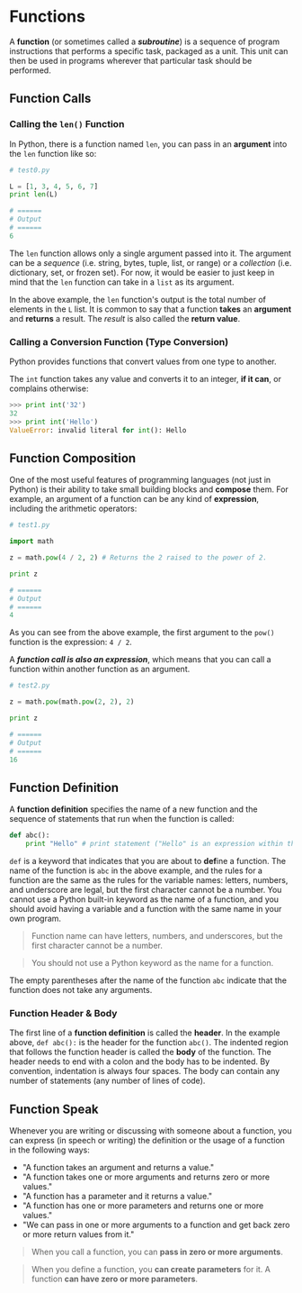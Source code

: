 # Functions

A **function** (or sometimes called a ***subroutine***) is a sequence of program instructions that performs a specific task, packaged as a unit. This unit can then be used in programs wherever that particular task should be performed.
## Function Calls

### Calling the `len()` Function

In Python, there is a function named `len`, you can pass in an **argument** into the `len` function like so:

```python
# test0.py

L = [1, 3, 4, 5, 6, 7]
print len(L)

# ======
# Output
# ======
6
```
The `len` function allows only a single argument passed into it. The argument can be a *sequence* (i.e. string, bytes, tuple, list, or range) or a *collection* (i.e. dictionary, set, or frozen set). For now, it would be easier to just keep in mind that the `len` function can take in a `list` as its argument.

In the above example, the `len` function's output is the total number of elements in the `L` list. It is common to say that a function **takes** an **argument** and **returns** a result. The *result* is also called the **return value**.

### Calling a Conversion Function (Type Conversion)

Python provides functions that convert values from one type to another.

The `int` function takes any value and converts it to an integer, **if it can**, or complains otherwise:

```python
>>> print int('32')
32
>>> print int('Hello')
ValueError: invalid literal for int(): Hello
```
## Function Composition

One of the most useful features of programming languages (not just in Python) is their ability to take small building blocks and **compose** them. For example, an argument of a function can be any kind of **expression**, including the arithmetic operators:

```python
# test1.py

import math

z = math.pow(4 / 2, 2) # Returns the 2 raised to the power of 2.

print z

# ======
# Output
# ======
4
```
As you can see from the above example, the first argument to the `pow()` function is the expression: `4 / 2`.

A ***function call is also an expression***, which means that you can call a function within another function as an argument.

```python
# test2.py

z = math.pow(math.pow(2, 2), 2)

print z

# ======
# Output
# ======
16
```
## Function Definition

A **function definition** specifies the name of a new function and the sequence of statements that run when the function is called:
```python
def abc():
    print "Hello" # print statement ("Hello" is an expression within this statement)
```
`def` is a keyword that indicates that you are about to **def**ine a function. The name of the function is `abc` in the above example, and the rules for a function are the same as the rules for the variable names: letters, numbers, and underscore are legal, but the first character cannot be a number. You cannot use a Python built-in keyword as the name of a function, and you should avoid having a variable and a function with the same name in your own program.

> Function name can have letters, numbers, and underscores, but the first character cannot be a number.

> You should not use a Python keyword as the name for a function.

The empty parentheses after the name of the function `abc` indicate that the function does not take any arguments.

### Function Header & Body

The first line of a **function definition** is called the **header**. In the example above, `def abc():` is the header for the function `abc()`. The indented region that follows the function header is called the **body** of the function. The header needs to end with a colon and the body has to be indented. By convention, indentation is always four spaces. The body can contain any number of statements (any number of lines of code).

## Function Speak

Whenever you are writing or discussing with someone about a function, you can express (in speech or writing) the definition or the usage of a function in the following ways:

* "A function takes an argument and returns a value."
* "A function takes one or more arguments and returns zero or more values."
* "A function has a parameter and it returns a value."
* "A function has one or more parameters and returns one or more values."
* "We can pass in one or more arguments to a function and get back zero or more return values from it."

> When you call a function, you can **pass in zero or more arguments**.

> When you define a function, you **can create parameters** for it.
> A function **can have zero or more parameters**.